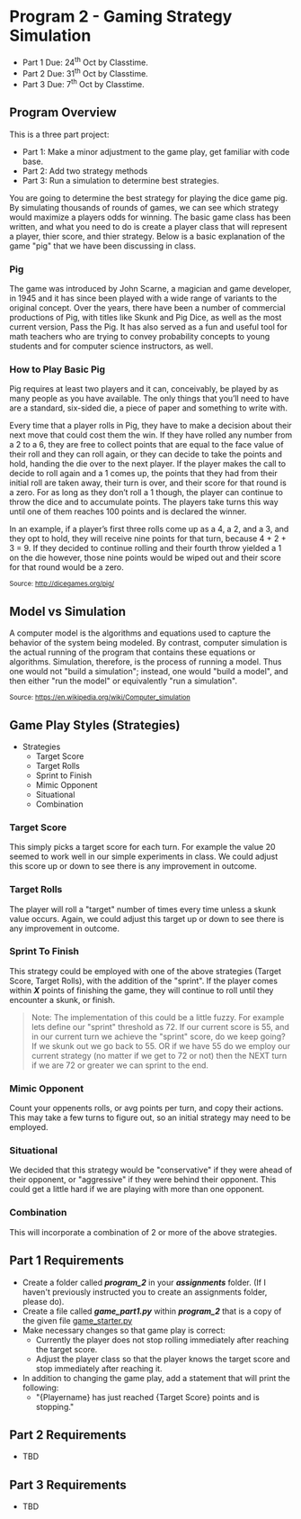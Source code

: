 # Program 2 - Gaming Strategy Simulation
- Part 1 Due: 24<sup>th</sup> Oct by Classtime.
- Part 2 Due: 31<sup>th</sup> Oct by Classtime.
- Part 3 Due: 7<sup>th</sup> Oct by Classtime.

## Program Overview

This is a three part project:

- Part 1: Make a minor adjustment to the game play, get familiar with code base.
- Part 2: Add two strategy methods
- Part 3: Run a simulation to determine best strategies.

You are going to determine the best strategy for playing the dice game pig. By simulating thousands of rounds of games, we can see which strategy would maximize a players odds for winning. The basic game class has been written, and what you need to do is create a player class that will represent a player, thier score, and thier strategy. Below is a basic explanation of the game "pig" that we have been discussing in class.


### Pig

The game was introduced by John Scarne, a magician and game developer, in 1945 and it has since been played with a wide range of variants to the original concept. Over the years, there have been a number of commercial productions of Pig, with titles like Skunk and Pig Dice, as well as the most current version, Pass the Pig. It has also served as a fun and useful tool for math teachers who are trying to convey probability concepts to young students and for computer science instructors, as well.

### How to Play Basic Pig

Pig requires at least two players and it can, conceivably, be played by as many people as you have available. The only things that you’ll need to have are a standard, six-sided die, a piece of paper and something to write with.

Every time that a player rolls in Pig, they have to make a decision about their next move that could cost them the win. If they have rolled any number from a 2 to a 6, they are free to collect points that are equal to the face value of their roll and they can roll again, or they can decide to take the points and hold, handing the die over to the next player. If the player makes the call to decide to roll again and a 1 comes up, the points that they had from their initial roll are taken away, their turn is over, and their score for that round is a zero. For as long as they don’t roll a 1 though, the player can continue to throw the dice and to accumulate points. The players take turns this way until one of them reaches 100 points and is declared the winner.

In an example, if a player’s first three rolls come up as a 4, a 2, and a 3, and they opt to hold, they will receive nine points for that turn, because 4 + 2 + 3 = 9. If they decided to continue rolling and their fourth throw yielded a 1 on the die however, those nine points would be wiped out and their score for that round would be a zero.

<sup>Source: http://dicegames.org/pig/</sup>

## Model vs Simulation 

A computer model is the algorithms and equations used to capture the behavior of the system being modeled. By contrast, computer simulation is the actual running of the program that contains these equations or algorithms. Simulation, therefore, is the process of running a model. Thus one would not "build a simulation"; instead, one would "build a model", and then either "run the model" or equivalently "run a simulation".

<sup>Source: https://en.wikipedia.org/wiki/Computer_simulation</sup>

## Game Play Styles (Strategies)

- Strategies
    - Target Score
    - Target Rolls
    - Sprint to Finish
    - Mimic Opponent
    - Situational
    - Combination

### Target Score

This simply picks a target score for each turn. For example the value 20 seemed to work well in our simple experiments in class. We could adjust this score up or down to see there is any improvement in outcome.

### Target Rolls

The player will roll a "target" number of times every time unless a skunk value occurs. Again, we could adjust this target up or down to see there is any improvement in outcome.

### Sprint To Finish

This strategy could be employed with one of the above strategies (Target Score, Target Rolls), with the addition of the "sprint". If the player comes within _**X**_ points of finishing the game, they will continue to roll until they encounter a skunk, or finish. 

> Note: The implementation of this could be a little fuzzy. For example lets define our "sprint" threshold as 72. If our current score is 55, and in our current turn we achieve the "sprint" score, do we keep going? If we skunk out we go back to 55. OR if we have 55 do we employ our current strategy (no matter if we get to 72 or not) then the NEXT turn if we are 72 or greater we can sprint to the end. 

### Mimic Opponent

Count your oppenents rolls, or avg points per turn, and copy their actions. This may take a few turns to figure out, so an initial strategy may need to be employed. 

### Situational

We decided that this strategy would be "conservative" if they were ahead of their opponent, or "aggressive" if they were behind their opponent. This could get a little hard if we are playing with more than one opponent. 

### Combination

This will incorporate a combination of 2 or more of the above strategies.

## Part 1 Requirements

- Create a folder called _**program\_2**_ in your **_assignments_** folder. (If I haven't previously instructed you to create an assignments folder, please do).
- Create a file called _**game\_part1.py**_ within _**program\_2**_ that is a copy of the given file [game_starter.py](./game_starter.py)
- Make necessary changes so that game play is correct:
    - Currently the player does not stop rolling immediately after reaching the target score.
    - Adjust the player class so that the player knows the target score and stop immediately after reaching it.
- In addition to changing the game play, add a statement that will print the following:
    - "{Playername} has just reached {Target Score} points and is stopping."

## Part 2 Requirements

- TBD


## Part 3 Requirements

- TBD


 